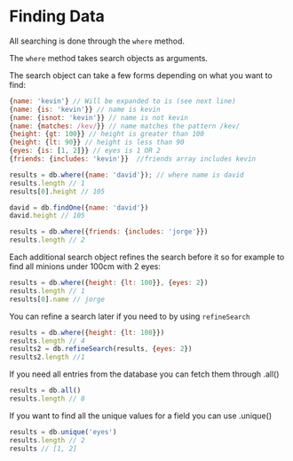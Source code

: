 # Finding Data

All searching is done through the `where` method.

The `where` method takes search objects as arguments.

The search object can take a few forms depending on what you want to find:

```javascript
{name: 'kevin'} // Will be expanded to is (see next line)
{name: {is: 'kevin'}} // name is kevin
{name: {isnot: 'kevin'}} // name is not kevin
{name: {matches: /kev/}} // name matches the pattern /kev/
{height: {gt: 100}} // height is greater than 100
{height: {lt: 90}} // height is less than 90
{eyes: {is: [1, 2]}} // eyes is 1 OR 2
{friends: {includes: 'kevin'}}  //friends array includes kevin

results = db.where({name: 'david'}); // where name is david
results.length // 1
results[0].height // 105

david = db.findOne({name: 'david'})
david.height // 105

results = db.where({friends: {includes: 'jorge'}})
results.length // 2
```

Each additional search object refines the search before it so for example to find all minions under 100cm with 2 eyes:

```javascript
results = db.where({height: {lt: 100}}, {eyes: 2})
results.length // 1
results[0].name // jorge
```

You can refine a search later if you need to by using `refineSearch`

```javascript
results = db.where({height: {lt: 100}})
results.length // 4
results2 = db.refineSearch(results, {eyes: 2})
results2.length //1
```

If you need all entries from the database you can fetch them through .all()

```javascript
results = db.all()
results.length // 8
```

If you want to find all the unique values for a field you can use .unique()

```javascript
results = db.unique('eyes')
results.length // 2
results // [1, 2]
```
